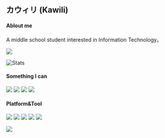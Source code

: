 ## カウィリ (Kawili)
#### Ablout me
A middle school student interested in Information Technology。

![](http://antzuhl.cn:4000/get/@Kawili.readme)

![Stats](https://github-readme-stats.vercel.app/api?username=Kawili&show_icons=true&count_private=true&icon_color=01000B&title_color=01000B)

#### Something I can 

![](https://img.shields.io/badge/-Python-3776ab?style=flat-square&logo=python&logoColor=fff) ![](https://img.shields.io/badge/-C%2b%2b-cc961c?style=flat-square&logo=C%2b%2b&logoColor=fff) ![](https://img.shields.io/badge/-C-FFC0CB?style=flat-square&logo=C&logoColor=fff) ![](https://img.shields.io/badge/-HTML5-e34f26?style=flat-square&logo=HTML5&logoColor=fff)

#### Platform&Tool

[![](https://img.shields.io/badge/macOS-Hackintosh-292e33?style=flat-square&logo=apple&logoColor=ffffff)](https://www.tonymacx86.com/)
[![](https://img.shields.io/badge/OS-Arch%20Linux-33aadd?style=flat-square&logo=arch-linux&logoColor=ffffff)](https://www.archlinux.org/)
![](https://img.shields.io/badge/-Nintendo%20Switch-e60012?style=flat-square&logo=nintendo%20switch&logoColor=ffffff)
[![](https://img.shields.io/badge/Steam-171a21?style=flat-square&logo=steam&logoColor=ffffff)](https://steamcommunity.com/id/antzuhl)
![](https://visitor-badge.glitch.me/badge?page_id=Kawili.readme)

[![](https://img.shields.io/badge/dynamic/json?color=000000&label=GitHub&query=%24.data.totalSubs&suffix=%20followers&url=https%3A%2F%2Fapi.spencerwoo.com%2Fsubstats%2F%3Fsource%3Dgithub%26queryKey%3DWonz5130)](https://github.com/Kawili)
